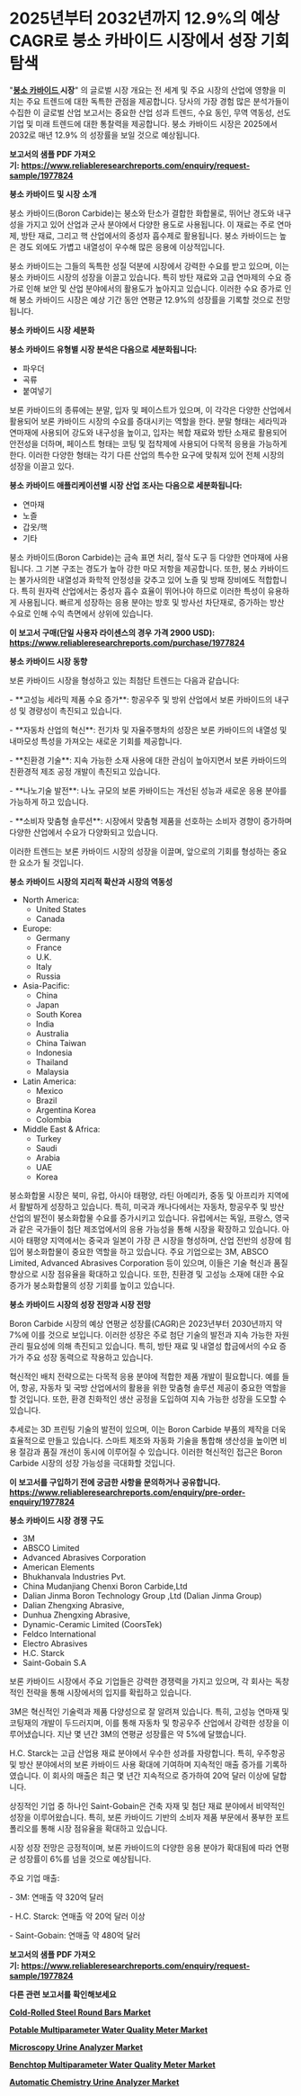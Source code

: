 <p><h1>2025년부터 2032년까지 12.9%의 예상 CAGR로 붕소 카바이드 시장에서 성장 기회 탐색</h1></p><p>"<strong><a href="https://www.reliableresearchreports.com/boron-carbide-r1977824?utm_campaign=106&utm_medium=7&utm_source=Github&utm_content=ia&utm_term=24032025&utm_id=boron-carbide">붕소 카바이드&nbsp;</a></strong><strong>시장</strong>" 의 글로벌 시장 개요는 전 세계 및 주요 시장의 산업에 영향을 미치는 주요 트렌드에 대한 독특한 관점을 제공합니다. 당사의 가장 경험 많은 분석가들이 수집한 이 글로벌 산업 보고서는 중요한 산업 성과 트렌드, 수요 동인, 무역 역동성, 선도 기업 및 미래 트렌드에 대한 통찰력을 제공합니다. 붕소 카바이드 시장은 2025에서 2032로 매년 12.9% 의 성장률을 보일 것으로 예상됩니다.&nbsp;</p>
<p><strong>보고서의 샘플 PDF 가져오기:&nbsp;<a href="https://www.reliableresearchreports.com/enquiry/request-sample/1977824?utm_campaign=106&utm_medium=7&utm_source=Github&utm_content=ia&utm_term=24032025&utm_id=boron-carbide">https://www.reliableresearchreports.com/enquiry/request-sample/1977824</a></strong></p>
<p><strong>붕소 카바이드 및 시장 소개</strong></p>
<p><p>붕소 카바이드(Boron Carbide)는 붕소와 탄소가 결합한 화합물로, 뛰어난 경도와 내구성을 가지고 있어 산업과 군사 분야에서 다양한 용도로 사용됩니다. 이 재료는 주로 연마제, 방탄 재료, 그리고 핵 산업에서의 중성자 흡수제로 활용됩니다. 붕소 카바이드는 높은 경도 외에도 가볍고 내열성이 우수해 많은 응용에 이상적입니다. </p><p>붕소 카바이드는 그들의 독특한 성질 덕분에 시장에서 강력한 수요를 받고 있으며, 이는 붕소 카바이드 시장의 성장을 이끌고 있습니다. 특히 방탄 재료와 고급 연마제의 수요 증가로 인해 보안 및 산업 분야에서의 활용도가 높아지고 있습니다. 이러한 수요 증가로 인해 붕소 카바이드 시장은 예상 기간 동안 연평균 12.9%의 성장률을 기록할 것으로 전망됩니다.</p></p>
<p><strong>붕소 카바이드 시장 세분화</strong></p>
<p><strong>붕소 카바이드 유형별 시장 분석은 다음으로 세분화됩니다:</strong></p>
<p><ul><li>파우더</li><li>곡류</li><li>붙여넣기</li></ul></p>
<p><p>보론 카바이드의 종류에는 분말, 입자 및 페이스트가 있으며, 이 각각은 다양한 산업에서 활용되어 보론 카바이드 시장의 수요를 증대시키는 역할을 한다. 분말 형태는 세라믹과 연마재에 사용되어 강도와 내구성을 높이고, 입자는 복합 재료와 방탄 소재로 활용되어 안전성을 더하며, 페이스트 형태는 코팅 및 접착제에 사용되어 다목적 응용을 가능하게 한다. 이러한 다양한 형태는 각기 다른 산업의 특수한 요구에 맞춰져 있어 전체 시장의 성장을 이끌고 있다.</p></p>
<p><strong>붕소 카바이드 애플리케이션별 시장 산업 조사는 다음으로 세분화됩니다:</strong></p>
<p><ul><li>연마재</li><li>노즐</li><li>갑옷/핵</li><li>기타</li></ul></p>
<p><p>붕소 카바이드(Boron Carbide)는 금속 표면 처리, 절삭 도구 등 다양한 연마재에 사용됩니다. 그 기본 구조는 경도가 높아 강한 마모 저항을 제공합니다. 또한, 붕소 카바이드는 불가사의한 내열성과 화학적 안정성을 갖추고 있어 노즐 및 방패 장비에도 적합합니다. 특히 원자력 산업에서는 중성자 흡수 효율이 뛰어나야 하므로 이러한 특성이 유용하게 사용됩니다. 빠르게 성장하는 응용 분야는 방호 및 방사선 차단재로, 증가하는 방산 수요로 인해 수익 측면에서 상위에 있습니다.</p></p>
<p><strong>이 보고서 구매(단일 사용자 라이센스의 경우 가격 2900 USD): <a href="https://www.reliableresearchreports.com/purchase/1977824?utm_campaign=106&utm_medium=7&utm_source=Github&utm_content=ia&utm_term=24032025&utm_id=boron-carbide">https://www.reliableresearchreports.com/purchase/1977824</a></strong></p>
<p><strong>붕소 카바이드 시장 동향</strong></p>
<p><p>보론 카바이드 시장을 형성하고 있는 최첨단 트렌드는 다음과 같습니다:</p><p>- **고성능 세라믹 제품 수요 증가**: 항공우주 및 방위 산업에서 보론 카바이드의 내구성 및 경량성이 촉진되고 있습니다.</p><p>- **자동차 산업의 혁신**: 전기차 및 자율주행차의 성장은 보론 카바이드의 내열성 및 내마모성 특성을 가져오는 새로운 기회를 제공합니다.</p><p>- **친환경 기술**: 지속 가능한 소재 사용에 대한 관심이 높아지면서 보론 카바이드의 친환경적 제조 공정 개발이 촉진되고 있습니다.</p><p>- **나노기술 발전**: 나노 규모의 보론 카바이드는 개선된 성능과 새로운 응용 분야를 가능하게 하고 있습니다.</p><p>- **소비자 맞춤형 솔루션**: 시장에서 맞춤형 제품을 선호하는 소비자 경향이 증가하며 다양한 산업에서 수요가 다양화되고 있습니다.</p><p>이러한 트렌드는 보론 카바이드 시장의 성장을 이끌며, 앞으로의 기회를 형성하는 중요한 요소가 될 것입니다.</p></p>
<p><strong>붕소 카바이드 시장의 지리적 확산과 시장의 역동성</strong></p>
<p><ul>
    <li>
        North America:
        <ul>
            <li>United States</li>
            <li>Canada</li>
        </ul>
    </li>
    <li>
        Europe:
        <ul>
            <li>Germany</li>
            <li>France</li>
            <li>U.K.</li>
            <li>Italy</li>
            <li>Russia</li>
        </ul>
    </li>
    <li>
        Asia-Pacific:
        <ul>
            <li>China</li>
            <li>Japan</li>
            <li>South Korea</li>
            <li>India</li>
            <li>Australia</li>
            <li>China Taiwan</li>
            <li>Indonesia</li>
            <li>Thailand</li>
            <li>Malaysia</li>
        </ul>
    </li>
    <li>
        Latin America:
        <ul>
            <li>Mexico</li>
            <li>Brazil</li>
            <li>Argentina Korea</li>
            <li>Colombia</li>
        </ul>
    </li>
    <li>
        Middle East & Africa:
        <ul>
            <li>Turkey</li>
            <li>Saudi</li>
            <li>Arabia</li>
            <li>UAE</li>
            <li>Korea</li>
        </ul>
    </li>
    </ul></p>
<p><p>붕소화합물 시장은 북미, 유럽, 아시아 태평양, 라틴 아메리카, 중동 및 아프리카 지역에서 활발하게 성장하고 있습니다. 특히, 미국과 캐나다에서는 자동차, 항공우주 및 방산 산업의 발전이 붕소화합물 수요를 증가시키고 있습니다. 유럽에서는 독일, 프랑스, 영국과 같은 국가들이 첨단 제조업에서의 응용 가능성을 통해 시장을 확장하고 있습니다. 아시아 태평양 지역에서는 중국과 일본이 가장 큰 시장을 형성하며, 산업 전반의 성장에 힘입어 붕소화합물이 중요한 역할을 하고 있습니다. 주요 기업으로는 3M, ABSCO Limited, Advanced Abrasives Corporation 등이 있으며, 이들은 기술 혁신과 품질 향상으로 시장 점유율을 확대하고 있습니다. 또한, 친환경 및 고성능 소재에 대한 수요 증가가 붕소화합물의 성장 기회를 높이고 있습니다.</p></p>
<p><strong>붕소 카바이드 시장의 성장 전망과 시장 전망</strong></p>
<p><p>Boron Carbide 시장의 예상 연평균 성장률(CAGR)은 2023년부터 2030년까지 약 7%에 이를 것으로 보입니다. 이러한 성장은 주로 첨단 기술의 발전과 지속 가능한 자원 관리 필요성에 의해 촉진되고 있습니다. 특히, 방탄 재료 및 내열성 합금에서의 수요 증가가 주요 성장 동력으로 작용하고 있습니다. </p><p>혁신적인 배치 전략으로는 다목적 응용 분야에 적합한 제품 개발이 필요합니다. 예를 들어, 항공, 자동차 및 국방 산업에서의 활용을 위한 맞춤형 솔루션 제공이 중요한 역할을 할 것입니다. 또한, 환경 친화적인 생산 공정을 도입하여 지속 가능한 성장을 도모할 수 있습니다.</p><p>추세로는 3D 프린팅 기술의 발전이 있으며, 이는 Boron Carbide 부품의 제작을 더욱 효율적으로 만들고 있습니다. 스마트 제조와 자동화 기술을 통합해 생산성을 높이면 비용 절감과 품질 개선이 동시에 이루어질 수 있습니다. 이러한 혁신적인 접근은 Boron Carbide 시장의 성장 가능성을 극대화할 것입니다.</p></p>
<p><strong>이 보고서를 구입하기 전에 궁금한 사항을 문의하거나 공유합니다. <a href="https://www.reliableresearchreports.com/enquiry/pre-order-enquiry/1977824?utm_campaign=106&utm_medium=7&utm_source=Github&utm_content=ia&utm_term=24032025&utm_id=boron-carbide">https://www.reliableresearchreports.com/enquiry/pre-order-enquiry/1977824</a></strong></p>
<p><strong>붕소 카바이드 시장 경쟁 구도</strong></p>
<p><ul><li>3M</li><li>ABSCO Limited</li><li>Advanced Abrasives Corporation</li><li>American Elements</li><li>Bhukhanvala Industries Pvt.</li><li>China Mudanjiang Chenxi Boron Carbide,Ltd</li><li>Dalian Jinma Boron Technology Group ,Ltd (Dalian Jinma Group)</li><li>Dalian Zhengxing Abrasive,</li><li>Dunhua Zhengxing Abrasive,</li><li>Dynamic-Ceramic Limited (CoorsTek)</li><li>Feldco International</li><li>Electro Abrasives</li><li>H.C. Starck</li><li>Saint-Gobain S.A</li></ul></p>
<p><p>보론 카바이드 시장에서 주요 기업들은 강력한 경쟁력을 가지고 있으며, 각 회사는 독창적인 전략을 통해 시장에서의 입지를 확립하고 있습니다.</p><p>3M은 혁신적인 기술력과 제품 다양성으로 잘 알려져 있습니다. 특히, 고성능 연마재 및 코팅재의 개발이 두드러지며, 이를 통해 자동차 및 항공우주 산업에서 강력한 성장을 이루어냈습니다. 지난 몇 년간 3M의 연평균 성장률은 약 5%에 달했습니다.</p><p>H.C. Starck는 고급 산업용 재료 분야에서 우수한 성과를 자랑합니다. 특히, 우주항공 및 방산 분야에서의 보론 카바이드 사용 확대에 기여하며 지속적인 매출 증가를 기록하였습니다. 이 회사의 매출은 최근 몇 년간 지속적으로 증가하여 20억 달러 이상에 달합니다.</p><p>상징적인 기업 중 하나인 Saint-Gobain은 건축 자재 및 첨단 재료 분야에서 비약적인 성장을 이루어왔습니다. 특히, 보론 카바이드 기반의 소비자 제품 부문에서 풍부한 포트폴리오를 통해 시장 점유율을 확대하고 있습니다.</p><p>시장 성장 전망은 긍정적이며, 보론 카바이드의 다양한 응용 분야가 확대됨에 따라 연평균 성장률이 6%를 넘을 것으로 예상됩니다. </p><p>주요 기업 매출:</p><p>- 3M: 연매출 약 320억 달러</p><p>- H.C. Starck: 연매출 약 20억 달러 이상</p><p>- Saint-Gobain: 연매출 약 480억 달러</p></p>
<p><strong>보고서의 샘플 PDF 가져오기:&nbsp;<a href="https://www.reliableresearchreports.com/enquiry/request-sample/1977824?utm_campaign=106&utm_medium=7&utm_source=Github&utm_content=ia&utm_term=24032025&utm_id=boron-carbide">https://www.reliableresearchreports.com/enquiry/request-sample/1977824</a></strong></p>
<p><strong></strong></p>
<p><strong></strong></p>
<p><strong></strong></p>
<p><strong></strong></p>
<p><strong>다른 관련 보고서를 확인해보세요</strong></p>
<p><strong><p><a href="https://github.com/kryshaprilbb/Market-Research-Report-List-1/blob/main/cold-rolled-steel-round-bars-market.md?utm_campaign=106&utm_medium=7&utm_source=Github&utm_content=ia&utm_term=24032025&utm_id=boron-carbide">Cold-Rolled Steel Round Bars Market</a></p><p><a href="https://github.com/yepezkommakp/Market-Research-Report-List-1/blob/main/potable-multiparameter-water-quality-meter-market.md?utm_campaign=106&utm_medium=7&utm_source=Github&utm_content=ia&utm_term=24032025&utm_id=boron-carbide">Potable Multiparameter Water Quality Meter Market</a></p><p><a href="https://github.com/warshatulang0/Market-Research-Report-List-1/blob/main/microscopy-urine-analyzer-market.md?utm_campaign=106&utm_medium=7&utm_source=Github&utm_content=ia&utm_term=24032025&utm_id=boron-carbide">Microscopy Urine Analyzer Market</a></p><p><a href="https://github.com/syiqvanyo/Market-Research-Report-List-1/blob/main/benchtop-multiparameter-water-quality-meter-market.md?utm_campaign=106&utm_medium=7&utm_source=Github&utm_content=ia&utm_term=24032025&utm_id=boron-carbide">Benchtop Multiparameter Water Quality Meter Market</a></p><p><a href="https://github.com/minakibanov/Market-Research-Report-List-1/blob/main/automatic-chemistry-urine-analyzer-market.md?utm_campaign=106&utm_medium=7&utm_source=Github&utm_content=ia&utm_term=24032025&utm_id=boron-carbide">Automatic Chemistry Urine Analyzer Market</a></p></strong></p>
<p></p>